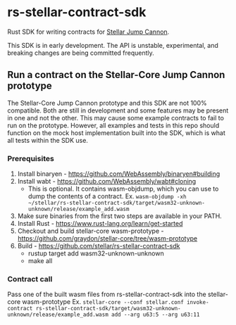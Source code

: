 # rs-stellar-contract-sdk
Rust SDK for writing contracts for [Stellar Jump Cannon].

This SDK is in early development. The API is unstable, experimental, and breaking changes are being committed frequently.

[Stellar Jump Cannon]: https://stellar.org/blog/smart-contracts-on-stellar-why-now

## Run a contract on the Stellar-Core Jump Cannon prototype

The Stellar-Core Jump Cannon prototype and this SDK are not 100% compatible. Both are still in development and some features may be present in one and not the other. This may cause some example contracts to fail to run on the prototype. However, all examples and tests in this repo should function on the mock host implementation built into the SDK, which is what all tests within the SDK use.

### Prerequisites
1. Install binaryen - https://github.com/WebAssembly/binaryen#building
2. Install wabt - https://github.com/WebAssembly/wabt#cloning
   * This is optional. It contains wasm-objdump, which you can use to dump the contents of a contract. Ex. `wasm-objdump -xh ~/stellar/rs-stellar-contract-sdk/target/wasm32-unknown-unknown/release/example_add.wasm`
3. Make sure binaries from the first two steps are available in your PATH.
4. Install Rust - https://www.rust-lang.org/learn/get-started
5. Checkout and build stellar-core wasm-prototype - https://github.com/graydon/stellar-core/tree/wasm-prototype
6. Build - https://github.com/stellar/rs-stellar-contract-sdk
   * rustup target add wasm32-unknown-unknown
   * make all


### Contract call
Pass one of the built wasm files from rs-stellar-contract-sdk into the stellar-core wasm-prototype
Ex. `stellar-core --conf stellar.conf invoke-contract rs-stellar-contract-sdk/target/wasm32-unknown-unknown/release/example_add.wasm add --arg u63:5 --arg u63:11`
